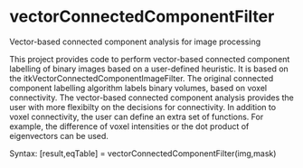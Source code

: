 # vectorConnectedComponentFilter
Vector-based connected component analysis for image processing

This project provides code to perform vector-based connected component labelling of binary images based on a user-defined heuristic. It is based on the itkVectorConnectedComponentImageFilter. The original connected component labelling algorithm labels binary volumes, based on voxel connectivity. The vector-based connected component analysis provides the user with more flexibilty on the decisions for connectivity. In addition to voxel connectivity, the user can define an extra set of functions. For example, the difference of voxel intensities or the dot product of eigenvectors can be used.

Syntax: [result,eqTable] = vectorConnectedComponentFilter(img,mask)


